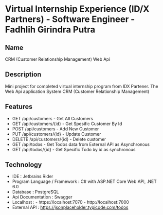 # Virtual Internship Experience (ID/X Partners) - Software Engineer - Fadhlih Girindra Putra

## Name
CRM (Customer Relationship Management) Web Api

## Description
Mini project for completed virtual internship program from IDX Partener. The Web Api application System CRM (Customer Relationship Management)

## Features
- GET /api/customers - Get All Customers
- GET /api/customers/{id} - Get Spesific Customer By Id
- POST /api/customers - Add New Customer
- PUT /api/customers/{id} - Update Customer
- DELETE /api/customers/{id} - Delete customer
- GET /api/todos - Get Todos data from External API as Asynchronous
- GET /api/todos/{id} - Get Specific Todo by id as synchronous


## Technology
- IDE : Jetbrains Rider
- Program Language / Framework : C# with ASP.NET Core Web API, .NET 6.0
- Database : PostgreSQL
- Api Documentation : Swagger
- Localhost : - https://localhost:7070
              - http://localhost:7000
- External API : https://jsonplaceholder.typicode.com/todos

